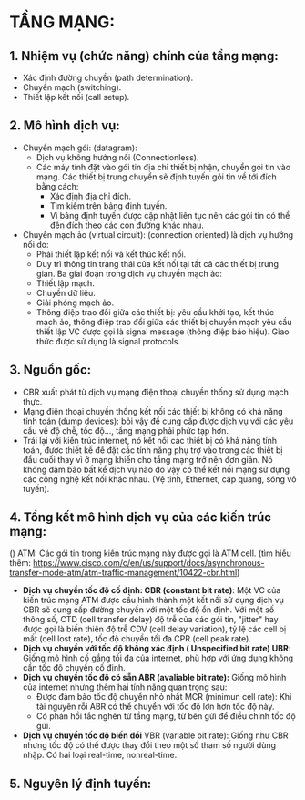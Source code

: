 # TẦNG MẠNG:
## 1. Nhiệm vụ (chức năng) chính của tầng mạng:
- Xác định đường chuyền (path determination).
- Chuyển mạch (switching).
- Thiết lập kết nối (call setup).

## 2. Mô hình dịch vụ:
- Chuyển mạch gói: (datagram):
    - Dịch vụ không hướng nối (Connectionless).
    - Các máy tính đặt vào gói tin địa chỉ thiết bị nhận, chuyển gói tin vào mạng. Các thiết bị trung chuyển sẽ định tuyến gói tin về tới đích bằng cách:
      - Xác định địa chỉ đích.
      - Tìm kiếm trên bảng định tuyến.
      - Vì bảng định tuyến được cập nhật liên tục nên các gói tin có thể đến đích theo các con đường khác nhau.
- Chuyển mạch ảo (virtual circuit): 
    (connection oriented) là dịch vụ hướng nối do:
    - Phải thiết lập kết nối và kết thúc kết nối.
    - Duy trì thông tin trạng thái của kết nối tại tất cả các thiết bị trung gian.
    Ba giai đoạn trong dịch vụ chuyền mạch ảo:
    - Thiết lập mạch.
    - Chuyền dữ liệu.
    - Giải phóng mạch ảo.
    - Thông điệp trao đổi giữa các thiết bị: yêu cầu khởi tạo, kết thúc mạch ảo, thông điệp trao đổi giữa các thiết bị chuyển mạch yêu cầu thiết lập VC được gọi là signal message (thông điệp báo hiệu). Giao thức được sử dụng là signal protocols.

## 3. Nguồn gốc:
- CBR xuất phát từ dịch vụ mạng điện thoại chuyền thống sử dụng mạch thực.
- Mạng điện thoại chuyền thống kết nối các thiết bị không có khả năng tính toán (dump devices): bỏi vậy để cung cấp được dịch vụ với các yêu cầu về độ chễ, tốc độ..., tầng mạng phải phức tạp hơn.
- Trái lại với kiến trúc internet, nó kết nối các thiết bị có khả năng tính toán, được thiết kế để đặt các tính năng phụ trợ vào trong các thiết bị đầu cuối thay vì ở mạng khiến cho tầng mạng trở nên đơn giản. Nó không đảm bảo bất kể dịch vụ nào do vậy có thể kết nối mạng sử dụng các công nghệ kết nối khác nhau. (Vệ tinh, Ethernet, cáp quang, sóng vô tuyến).

## 4. Tổng kết mô hình dịch vụ của các kiến trúc mạng:
()
ATM: Các gói tin trong kiến trúc mạng này được gọi là ATM cell.
(tìm hiểu thêm: https://www.cisco.com/c/en/us/support/docs/asynchronous-transfer-mode-atm/atm-traffic-management/10422-cbr.html)
- **Dịch vụ chuyền tốc độ cố định: CBR (constant bit rate)**: Một VC của kiến trúc mạng ATM được cấu hình thành một kết nối sử dụng dịch vụ CBR sẽ cung cấp đường chuyền với một tốc độ ổn định. Với một số thông số, CTD (cell transfer delay) độ trễ của các gói tin, "jitter" hay được gọi là biến thiên độ trễ CDV (cell delay variation), tỷ lệ các cell bị mất (cell lost rate), tốc độ chuyền tối đa CPR (cell peak rate).  
- **Dịch vụ chuyền với tốc độ không xác định ( Unspecified bit rate) UBR**: Giống mô hình cố gắng tối đa của internet, phù hợp với ứng dụng không cần tốc độ chuyền cố định.
- **Dịch vụ chuyền tốc độ có sẵn ABR (avaliable bit rate):** Giống mô hình của internet nhưng thêm hai tính năng quan trọng sau:
    - Được đảm bảo tốc độ chuyền nhỏ nhất MCR (minimun cell rate): Khi tài nguyên rỗi ABR có thể chuyền với tốc độ lơn hơn tốc độ này.
    - Có phản hồi tắc nghẽn từ tầng mạng, từ bên gửi để điều chỉnh tốc độ gửi.
- **Dịch vụ chuyền tốc độ biến đổi** VBR (variable bit rate): Giống như CBR nhưng tốc độ có thể được thay đổi theo một số tham số người dùng nhập. Có hai loại real-time, nonreal-time.

## 5. Nguyên lý định tuyến:







